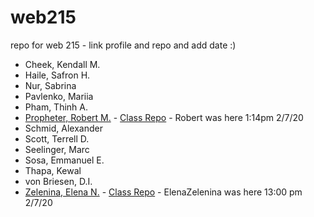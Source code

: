 # web215
repo for web 215 - link profile and repo and add date :)

- Cheek, Kendall M.
- Haile, Safron H.
- Nur, Sabrina 
- Pavlenko, Mariia
- Pham, Thinh A.
- [Propheter, Robert M.](https://github.com/robert-m-proph) - [Class Repo](https://github.com/robert-m-proph/web215-propheter) - Robert was here 1:14pm 2/7/20
- Schmid, Alexander
- Scott, Terrell D.
- Seelinger, Marc 
- Sosa, Emmanuel E.
- Thapa, Kewal 
- von Briesen, D.I.
- [Zelenina, Elena N.](https://github.com/ElenaZelenina/) - [Class Repo](https://github.com/ElenaZelenina/web215-Zelenina) - ElenaZelenina was here 13:00 pm 2/7/20
